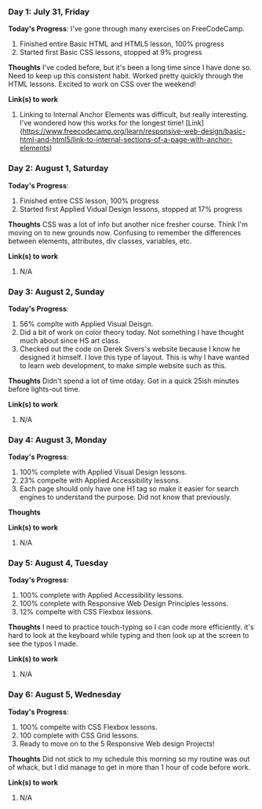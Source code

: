 ### Day 1: July 31, Friday

**Today's Progress**: I've gone through many exercises on FreeCodeCamp.
1. Finished entire Basic HTML and HTML5 lesson, 100% progress 
2. Started first Basic CSS lessons, stopped at 9% progress

**Thoughts** I've coded before, but it's been a long time since I have done so. Need to keep up this consistent habit. Worked pretty quickly through the HTML lessons. Excited to work on CSS over the weekend! 

**Link(s) to work**
1. Linking to Internal Anchor Elements was difficult, but really interesting. I've wondered how this works for the longest time! [Link] (https://www.freecodecamp.org/learn/responsive-web-design/basic-html-and-html5/link-to-internal-sections-of-a-page-with-anchor-elements)



### Day 2: August 1, Saturday

**Today's Progress**: 
1. Finished entire CSS lesson, 100% progress
2. Started first Applied Vidual Design lessons, stopped at 17% progress

**Thoughts** 
CSS was a lot of info but another nice fresher course. Think I'm moving on to new grounds now. Confusing to remember the differences between elements, attributes, div classes, variables, etc. 

**Link(s) to work**
1. N/A



### Day 3: August 2, Sunday

**Today's Progress**: 
1. 56% complte with Applied Visual Deisgn.
2. Did a bit of work on color theory today. Not something I have thought much about since HS art class.
3. Checked out the code on Derek Sivers's website because I know he designed it himself. I love this type of layout. This is why I have wanted to learn web development, to make simple website such as this. 

**Thoughts** 
Didn't spend a lot of time otday. Got in a quick 25ish minutes before lights-out time. 

**Link(s) to work**
1. N/A



### Day 4: August 3, Monday

**Today's Progress**: 
1. 100% complete with Applied Visual Design lessons.
2. 23% compelte with Applied Accessibility lessons.
3. Each page should only have one H1 tag so make it easier for search engines to understand the purpose. Did not know that previously.

**Thoughts** 


**Link(s) to work**
1. N/A



### Day 5: August 4, Tuesday

**Today's Progress**: 
1. 100% complete with Applied Accessibility lessons.
2. 100% complete with Responsive Web Design Principles lessons. 
3. 12% compelte with CSS Flexbox lessons. 


**Thoughts** 
I need to practice touch-typing so I can code more efficiently. it's hard to look at the keyboard while typing and then look up at the screen to see the typos I made.

**Link(s) to work**
1. N/A



### Day 6: August 5, Wednesday

**Today's Progress**: 
1. 100% compelte with CSS Flexbox lessons. 
2. 100 complete with CSS Grid lessons. 
3. Ready to move on to the 5 Responsive Web design Projects! 


**Thoughts** 
Did not stick to my schedule this morning so my routine was out of whack, but I did manage to get in more than 1 hour of code before work. 

**Link(s) to work**
1. N/A
